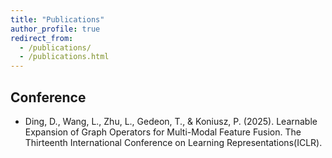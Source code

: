 ```yaml
---
title: "Publications"
author_profile: true
redirect_from: 
  - /publications/
  - /publications.html
---
```



## Conference

- Ding, D., Wang, L., Zhu, L., Gedeon, T., & Koniusz, P. (2025). Learnable Expansion of Graph Operators for Multi-Modal Feature Fusion. The Thirteenth International Conference on Learning Representations(ICLR). 

